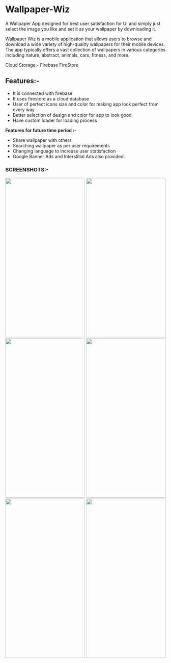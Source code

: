 # Wallpaper-Wiz
A Wallpaper App designed for best user satisfaction for UI and simply just select the image you like and set it as your wallpaper by downloading it.

Wallpaper Wiz is a mobile application that allows users to browse and download a wide variety of high-quality wallpapers for their mobile devices. The app typically offers a vast collection of wallpapers in various categories including nature, abstract, animals, cars, fitness, and more.

Cloud Storage:- Firebase FireStore

## Features:-
- It is connected with firebase
- It uses firestore as a cloud database
- User of perfect icons size and color for making app look perfect from every way
- Better selection of design and color for app to look good
- Have custom loader for loading process

**Features for future time period :-**
- Share wallpaper with others
- Searching wallpaper as per user requirements
- Changing language to increase user statisfaction
- Google Banner Ads and Interstitial Ads also provided.

### SCREENSHOTS:-
<img src="https://user-images.githubusercontent.com/71425576/234834603-8edd801a-594f-4424-9d49-2eaf41a8b854.jpg" width="250" height="500">                                                                                                                                                                                           
<img src="https://user-images.githubusercontent.com/71425576/234834223-3a8dd9fb-f802-4030-9fb6-a8ed4185efd7.jpg" width="250" height="500">

<img src="https://user-images.githubusercontent.com/71425576/234835890-ff2c1802-da4d-4b69-939f-dda8a2e085df.jpg" width="250" height="500">

<img src="https://user-images.githubusercontent.com/71425576/234835079-b9550cbb-8d5e-49ee-9610-4ea0ea481bc9.jpg" width="250" height="500">

<img src="https://user-images.githubusercontent.com/71425576/234835307-ba3d81d5-4315-4b1a-8587-22c3256a8415.jpg" width="250" height="500">

<img src="https://user-images.githubusercontent.com/71425576/234835408-7fad7d15-d53a-4c7a-ae90-456df9668133.jpg" width="250" height="500">
